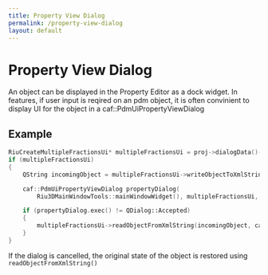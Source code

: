 ```yaml
---
title: Property View Dialog
permalink: /property-view-dialog
layout: default
---
```


# Property View Dialog

An object can be displayed in the Property Editor as a dock widget. In features, if user input is reqired on an pdm object, it is often convinient to display UI for the object in a caf::PdmUiPropertyViewDialog


## Example

```cpp
RiuCreateMultipleFractionsUi* multipleFractionsUi = proj->dialogData()->multipleFractionsData();
if (multipleFractionsUi)
{
    QString incomingObject = multipleFractionsUi->writeObjectToXmlString();

    caf::PdmUiPropertyViewDialog propertyDialog(
        Riu3DMainWindowTools::mainWindowWidget(), multipleFractionsUi, "Create Multiple Fractions", "");

    if (propertyDialog.exec() != QDialog::Accepted)
    {
        multipleFractionsUi->readObjectFromXmlString(incomingObject, caf::PdmDefaultObjectFactory::instance());
    }
}
```

If the dialog is cancelled, the original state of the object is restored using `readObjectFromXmlString()`
